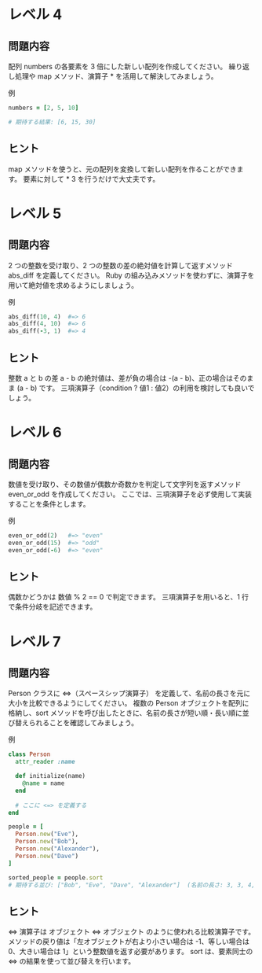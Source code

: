# レベル 4
## 問題内容
配列 numbers の各要素を 3 倍にした新しい配列を作成してください。
繰り返し処理や map メソッド、演算子 * を活用して解決してみましょう。

例
```ruby
numbers = [2, 5, 10]

# 期待する結果: [6, 15, 30]
```
## ヒント
map メソッドを使うと、元の配列を変換して新しい配列を作ることができます。
要素に対して * 3 を行うだけで大丈夫です。

# レベル 5
## 問題内容
2 つの整数を受け取り、2 つの整数の差の絶対値を計算して返すメソッド abs_diff を定義してください。
Ruby の組み込みメソッドを使わずに、演算子を用いて絶対値を求めるようにしましょう。

例
```ruby
abs_diff(10, 4)  #=> 6
abs_diff(4, 10)  #=> 6
abs_diff(-3, 1)  #=> 4
```
## ヒント
整数 a と b の差 a - b の絶対値は、差が負の場合は -(a - b)、正の場合はそのまま (a - b) です。
三項演算子（condition ? 値1 : 値2）の利用を検討しても良いでしょう。

# レベル 6
## 問題内容
数値を受け取り、その数値が偶数か奇数かを判定して文字列を返すメソッド even_or_odd を作成してください。
ここでは、三項演算子を必ず使用して実装することを条件とします。

例
```ruby
even_or_odd(2)   #=> "even"
even_or_odd(15)  #=> "odd"
even_or_odd(-6)  #=> "even"
```
## ヒント
偶数かどうかは 数値 % 2 == 0 で判定できます。
三項演算子を用いると、1 行で条件分岐を記述できます。
# レベル 7
## 問題内容
Person クラスに <=>（スペースシップ演算子） を定義して、名前の長さを元に大小を比較できるようにしてください。
複数の Person オブジェクトを配列に格納し、sort メソッドを呼び出したときに、名前の長さが短い順・長い順に並び替えられることを確認してみましょう。

例
```ruby
class Person
  attr_reader :name

  def initialize(name)
    @name = name
  end
  
  # ここに <=> を定義する
end

people = [
  Person.new("Eve"),
  Person.new("Bob"),
  Person.new("Alexander"),
  Person.new("Dave")
]

sorted_people = people.sort
# 期待する並び: ["Bob", "Eve", "Dave", "Alexander"]  (名前の長さ: 3, 3, 4, 9)
```
## ヒント
<=> 演算子は オブジェクト <=> オブジェクト のように使われる比較演算子です。
メソッドの戻り値は「左オブジェクトが右より小さい場合は -1、等しい場合は 0、大きい場合は 1」という整数値を返す必要があります。
sort は、要素同士の <=> の結果を使って並び替えを行います。